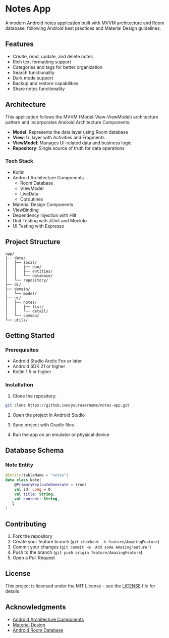 # Notes App

A modern Android notes application built with MVVM architecture and Room database, following Android best practices and Material Design guidelines.

## Features

- Create, read, update, and delete notes
- Rich text formatting support
- Categories and tags for better organization
- Search functionality
- Dark mode support
- Backup and restore capabilities
- Share notes functionality

## Architecture

This application follows the MVVM (Model-View-ViewModel) architecture pattern and incorporates Android Architecture Components:

- **Model**: Represents the data layer using Room database
- **View**: UI layer with Activities and Fragments
- **ViewModel**: Manages UI-related data and business logic
- **Repository**: Single source of truth for data operations

### Tech Stack

- Kotlin
- Android Architecture Components
  - Room Database
  - ViewModel
  - LiveData
  - Coroutines
- Material Design Components
- ViewBinding
- Dependency Injection with Hilt
- Unit Testing with JUnit and Mockito
- UI Testing with Espresso

## Project Structure

```
app/
├── data/
│   ├── local/
│   │   ├── dao/
│   │   ├── entities/
│   │   └── database/
│   └── repository/
├── di/
├── domain/
│   └── model/
├── ui/
│   ├── notes/
│   │   ├── list/
│   │   └── detail/
│   └── common/
└── utils/
```

## Getting Started

### Prerequisites

- Android Studio Arctic Fox or later
- Android SDK 21 or higher
- Kotlin 1.5 or higher

### Installation

1. Clone the repository:
```bash
git clone https://github.com/yourusername/notes-app.git
```

2. Open the project in Android Studio

3. Sync project with Gradle files

4. Run the app on an emulator or physical device

## Database Schema

### Note Entity
```kotlin
@Entity(tableName = "notes")
data class Note(
    @PrimaryKey(autoGenerate = true)
    val id: Long = 0,
    val title: String,
    val content: String,
   l̥
)
```

## Contributing

1. Fork the repository
2. Create your feature branch (`git checkout -b feature/AmazingFeature`)
3. Commit your changes (`git commit -m 'Add some AmazingFeature'`)
4. Push to the branch (`git push origin feature/AmazingFeature`)
5. Open a Pull Request

## License

This project is licensed under the MIT License - see the [LICENSE](LICENSE) file for details

## Acknowledgments

- [Android Architecture Components](https://developer.android.com/topic/libraries/architecture)
- [Material Design](https://material.io/design)
- [Android Room Database](https://developer.android.com/training/data-storage/room)

